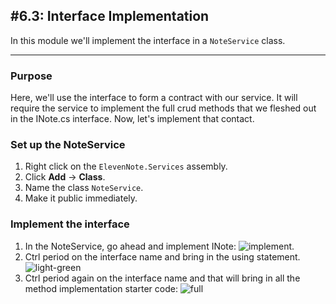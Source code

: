 #6.3: Interface Implementation
---
In this module we'll implement the interface in a `NoteService` class.

<hr />

### Purpose
Here, we'll use the interface to form a contract with our service. It will require the service to implement the full crud methods that we fleshed out in the INote.cs interface. Now, let's implement that contact.

### Set up the NoteService
1. Right click on the `ElevenNote.Services` assembly.
2. Click **Add** -> **Class**.
3. Name the class `NoteService`.
4. Make it public immediately.

### Implement the interface
1. In the NoteService, go ahead and implement INote:
![implement](..assets/6.3-interface-implement.png).
2. Ctrl period on the interface name and bring in the using statement.
![light-green](..assets/6.3-implementation-light-green.PNG)
3. Ctrl period again on the interface name and that will bring in all the method implementation starter code:
![full](..assets/6.3-interface-implement-full.PNG)



